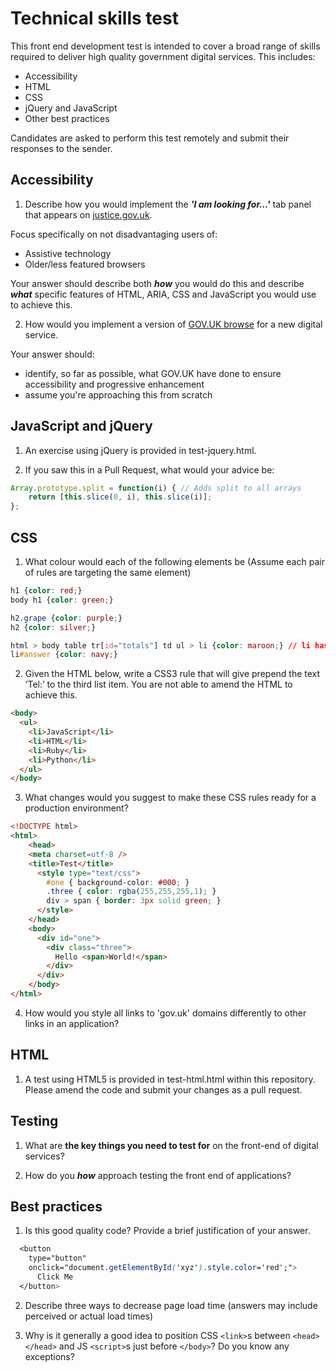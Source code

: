 # Technical skills test

This front end development test is intended to cover a broad range of skills required to deliver high quality government digital services. This includes:

* Accessibility
* HTML
* CSS
* jQuery and JavaScript
* Other best practices

Candidates are asked to perform this test remotely and submit their responses to the sender. 

## Accessibility

1. Describe how you would implement the ***'I am looking for...'*** tab panel that appears on [justice.gov.uk](https://www.justice.gov.uk).

  Focus specifically on not disadvantaging users of:

  * Assistive technology
  * Older/less featured browsers

  Your answer should describe both ***how*** you would do this and describe ***what*** specific features of HTML, ARIA, CSS and JavaScript you would use to achieve this.

2. How would you implement a version of [GOV.UK browse](https://www.gov.uk/browse/) for a new digital service.

  Your answer should:

  * identify, so far as possible, what GOV.UK have done to ensure accessibility and progressive enhancement
  * assume you're approaching this from scratch

## JavaScript and jQuery

1. An exercise using jQuery is provided in test-jquery.html.

2. If you saw this in a Pull Request, what would your advice be:

  ```javascript
  Array.prototype.split = function(i) { // Adds split to all arrays
      return [this.slice(0, i), this.slice(i)];
  };
  ```

## CSS

1. What colour would each of the following elements be (Assume each pair of rules are targeting the same element)
  ```css
  h1 {color: red;}
  body h1 {color: green;}

  h2.grape {color: purple;}
  h2 {color: silver;}

  html > body table tr[id="totals"] td ul > li {color: maroon;} // li has an id of answer
  li#answer {color: navy;}
  ```

2. Given the HTML below, write a CSS3 rule that will give prepend the text ‘Tel:’ to the third list item. You are not able to amend the HTML to achieve this.
  ```html
  <body>
    <ul>
      <li>JavaScript</li>
      <li>HTML</li>
      <li>Ruby</li>
      <li>Python</li>
    </ul>
  </body>
  ```

3. What changes would you suggest to make these CSS rules ready for a production environment?
  ```html
  <!DOCTYPE html>
  <html>
      <head>
      <meta charset=utf‐8 />
      <title>Test</title>
        <style type="text/css">
          #one { background‐color: #000; }
          .three { color: rgba(255,255,255,1); }
          div > span { border: 3px solid green; }
        </style>
      </head>
      <body>
        <div id="one">
          <div class="three">
            Hello <span>World!</span>
          </div>
        </div>
      </body>
  </html>
  ```

4. How would you style all links to 'gov.uk' domains differently to other links in an application?

## HTML

1. A test using HTML5 is provided in test-html.html within this repository.
Please amend the code and submit your changes as a pull request.

## Testing

1. What are **the key things you need to test for** on the front-end of digital services?

2. How do you ***how*** approach testing the front end of applications?

## Best practices

1. Is this good quality code? Provide a brief justification of your answer.

  ```css
    <button
      type="button"
      onclick="document.getElementById('xyz').style.color='red';">
        Click Me
    </button>
  ```

2. Describe three ways to decrease page load time (answers may include perceived or actual load times)

3. Why is it generally a good idea to position CSS ```<link>```s between ```<head></head>``` and JS ```<script>```s just before ```</body>```? Do you know any exceptions?
